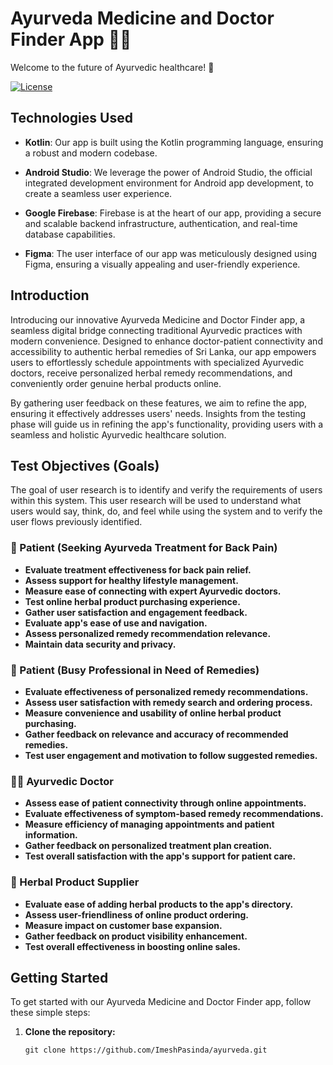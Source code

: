 # Ayurveda Medicine and Doctor Finder App 🌿💼

Welcome to the future of Ayurvedic healthcare! 🚀

[![License](https://img.shields.io/badge/License-MIT-blue.svg)](LICENSE)

## Technologies Used

- **Kotlin**: Our app is built using the Kotlin programming language, ensuring a robust and modern codebase.

- **Android Studio**: We leverage the power of Android Studio, the official integrated development environment for Android app development, to create a seamless user experience.

- **Google Firebase**: Firebase is at the heart of our app, providing a secure and scalable backend infrastructure, authentication, and real-time database capabilities.

- **Figma**: The user interface of our app was meticulously designed using Figma, ensuring a visually appealing and user-friendly experience.

## Introduction

Introducing our innovative Ayurveda Medicine and Doctor Finder app, a seamless digital bridge connecting traditional Ayurvedic practices with modern convenience. Designed to enhance doctor-patient connectivity and accessibility to authentic herbal remedies of Sri Lanka, our app empowers users to effortlessly schedule appointments with specialized Ayurvedic doctors, receive personalized herbal remedy recommendations, and conveniently order genuine herbal products online.

By gathering user feedback on these features, we aim to refine the app, ensuring it effectively addresses users' needs. Insights from the testing phase will guide us in refining the app's functionality, providing users with a seamless and holistic Ayurvedic healthcare solution.

## Test Objectives (Goals)

The goal of user research is to identify and verify the requirements of users within this system. This user research will be used to understand what users would say, think, do, and feel while using the system and to verify the user flows previously identified.

### 🌱 Patient (Seeking Ayurveda Treatment for Back Pain)

- **Evaluate treatment effectiveness for back pain relief.**
- **Assess support for healthy lifestyle management.**
- **Measure ease of connecting with expert Ayurvedic doctors.**
- **Test online herbal product purchasing experience.**
- **Gather user satisfaction and engagement feedback.**
- **Evaluate app's ease of use and navigation.**
- **Assess personalized remedy recommendation relevance.**
- **Maintain data security and privacy.**

### 💼 Patient (Busy Professional in Need of Remedies)

- **Evaluate effectiveness of personalized remedy recommendations.**
- **Assess user satisfaction with remedy search and ordering process.**
- **Measure convenience and usability of online herbal product purchasing.**
- **Gather feedback on relevance and accuracy of recommended remedies.**
- **Test user engagement and motivation to follow suggested remedies.**

### 👩‍⚕️ Ayurvedic Doctor

- **Assess ease of patient connectivity through online appointments.**
- **Evaluate effectiveness of symptom-based remedy recommendations.**
- **Measure efficiency of managing appointments and patient information.**
- **Gather feedback on personalized treatment plan creation.**
- **Test overall satisfaction with the app's support for patient care.**

### 🌿 Herbal Product Supplier

- **Evaluate ease of adding herbal products to the app's directory.**
- **Assess user-friendliness of online product ordering.**
- **Measure impact on customer base expansion.**
- **Gather feedback on product visibility enhancement.**
- **Test overall effectiveness in boosting online sales.**

## Getting Started

To get started with our Ayurveda Medicine and Doctor Finder app, follow these simple steps:

1. **Clone the repository:**
   ```shell
   git clone https://github.com/ImeshPasinda/ayurveda.git
